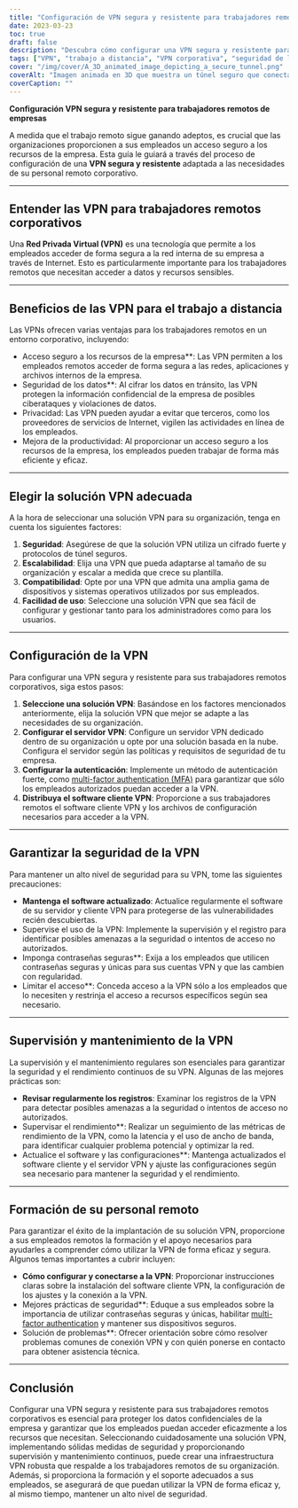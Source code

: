```yaml
---
title: "Configuración de VPN segura y resistente para trabajadores remotos de empresas"
date: 2023-03-23
toc: true
draft: false
description: "Descubra cómo configurar una VPN segura y resistente para sus empleados remotos corporativos, garantizando un acceso seguro a los recursos de la empresa."
tags: ["VPN", "trabajo a distancia", "VPN corporativa", "seguridad de la red", "codificación", "protocolos de túnel", "Configuración VPN", "Servidor VPN", "Seguridad VPN", "Mantenimiento de VPN", "Supervisión de VPN", "Solución VPN", "autenticación", "seguridad de los datos", "privacidad", "rendimiento", "escalabilidad", "compatibilidad", "formación de empleados", "buenas prácticas"]
cover: "/img/cover/A_3D_animated_image_depicting_a_secure_tunnel.png"
coverAlt: "Imagen animada en 3D que muestra un túnel seguro que conecta el portátil de un trabajador remoto a un edificio de la empresa, simbolizando la conexión VPN. El icono de un escudo sobre el túnel representa la seguridad y la resistencia."
coverCaption: ""
---
```


**Configuración VPN segura y resistente para trabajadores remotos de empresas**

A medida que el trabajo remoto sigue ganando adeptos, es crucial que las organizaciones proporcionen a sus empleados un acceso seguro a los recursos de la empresa. Esta guía le guiará a través del proceso de configuración de una **VPN segura y resistente** adaptada a las necesidades de su personal remoto corporativo.

______

## **Entender las VPN para trabajadores remotos corporativos**

Una **Red Privada Virtual (VPN)** es una tecnología que permite a los empleados acceder de forma segura a la red interna de su empresa a través de Internet. Esto es particularmente importante para los trabajadores remotos que necesitan acceder a datos y recursos sensibles.

______

## **Beneficios de las VPN para el trabajo a distancia**

Las VPNs ofrecen varias ventajas para los trabajadores remotos en un entorno corporativo, incluyendo:

- Acceso seguro a los recursos de la empresa**: Las VPN permiten a los empleados remotos acceder de forma segura a las redes, aplicaciones y archivos internos de la empresa.
- Seguridad de los datos**: Al cifrar los datos en tránsito, las VPN protegen la información confidencial de la empresa de posibles ciberataques y violaciones de datos.
- Privacidad: Las VPN pueden ayudar a evitar que terceros, como los proveedores de servicios de Internet, vigilen las actividades en línea de los empleados.
- Mejora de la productividad: Al proporcionar un acceso seguro a los recursos de la empresa, los empleados pueden trabajar de forma más eficiente y eficaz.

______

## Elegir la solución VPN adecuada

A la hora de seleccionar una solución VPN para su organización, tenga en cuenta los siguientes factores:

1. **Seguridad**: Asegúrese de que la solución VPN utiliza un cifrado fuerte y protocolos de túnel seguros.
2. **Escalabilidad**: Elija una VPN que pueda adaptarse al tamaño de su organización y escalar a medida que crece su plantilla.
3. **Compatibilidad**: Opte por una VPN que admita una amplia gama de dispositivos y sistemas operativos utilizados por sus empleados.
4. **Facilidad de uso**: Seleccione una solución VPN que sea fácil de configurar y gestionar tanto para los administradores como para los usuarios.

______

## Configuración de la VPN

Para configurar una VPN segura y resistente para sus trabajadores remotos corporativos, siga estos pasos:

1. **Seleccione una solución VPN**: Basándose en los factores mencionados anteriormente, elija la solución VPN que mejor se adapte a las necesidades de su organización.
2. **Configurar el servidor VPN**: Configure un servidor VPN dedicado dentro de su organización u opte por una solución basada en la nube. Configura el servidor según las políticas y requisitos de seguridad de tu empresa.
3. **Configurar la autenticación**: Implemente un método de autenticación fuerte, como [multi-factor authentication (MFA)](https://simeononsecurity.ch/articles/what-are-the-diferent-kinds-of-factors-in-mfa/) para garantizar que sólo los empleados autorizados puedan acceder a la VPN.
4. **Distribuya el software cliente VPN**: Proporcione a sus trabajadores remotos el software cliente VPN y los archivos de configuración necesarios para acceder a la VPN.

______

## Garantizar la seguridad de la VPN

Para mantener un alto nivel de seguridad para su VPN, tome las siguientes precauciones:

- **Mantenga el software actualizado**: Actualice regularmente el software de su servidor y cliente VPN para protegerse de las vulnerabilidades recién descubiertas.
- Supervise el uso de la VPN: Implemente la supervisión y el registro para identificar posibles amenazas a la seguridad o intentos de acceso no autorizados.
- Imponga contraseñas seguras**: Exija a los empleados que utilicen contraseñas seguras y únicas para sus cuentas VPN y que las cambien con regularidad.
- Limitar el acceso**: Conceda acceso a la VPN sólo a los empleados que lo necesiten y restrinja el acceso a recursos específicos según sea necesario.

______

## Supervisión y mantenimiento de la VPN

La supervisión y el mantenimiento regulares son esenciales para garantizar la seguridad y el rendimiento continuos de su VPN. Algunas de las mejores prácticas son:

- **Revisar regularmente los registros**: Examinar los registros de la VPN para detectar posibles amenazas a la seguridad o intentos de acceso no autorizados.
- Supervisar el rendimiento**: Realizar un seguimiento de las métricas de rendimiento de la VPN, como la latencia y el uso de ancho de banda, para identificar cualquier problema potencial y optimizar la red.
- Actualice el software y las configuraciones**: Mantenga actualizados el software cliente y el servidor VPN y ajuste las configuraciones según sea necesario para mantener la seguridad y el rendimiento.

______

## Formación de su personal remoto

Para garantizar el éxito de la implantación de su solución VPN, proporcione a sus empleados remotos la formación y el apoyo necesarios para ayudarles a comprender cómo utilizar la VPN de forma eficaz y segura. Algunos temas importantes a cubrir incluyen:

- **Cómo configurar y conectarse a la VPN**: Proporcionar instrucciones claras sobre la instalación del software cliente VPN, la configuración de los ajustes y la conexión a la VPN.
- Mejores prácticas de seguridad**: Eduque a sus empleados sobre la importancia de utilizar contraseñas seguras y únicas, habilitar [multi-factor authentication](https://simeononsecurity.ch/articles/what-are-the-diferent-kinds-of-factors-in-mfa/) y mantener sus dispositivos seguros.
- Solución de problemas**: Ofrecer orientación sobre cómo resolver problemas comunes de conexión VPN y con quién ponerse en contacto para obtener asistencia técnica.

______

## **Conclusión**

Configurar una VPN segura y resistente para sus trabajadores remotos corporativos es esencial para proteger los datos confidenciales de la empresa y garantizar que los empleados puedan acceder eficazmente a los recursos que necesitan. Seleccionando cuidadosamente una solución VPN, implementando sólidas medidas de seguridad y proporcionando supervisión y mantenimiento continuos, puede crear una infraestructura VPN robusta que respalde a los trabajadores remotos de su organización. Además, si proporciona la formación y el soporte adecuados a sus empleados, se asegurará de que puedan utilizar la VPN de forma eficaz y, al mismo tiempo, mantener un alto nivel de seguridad.

